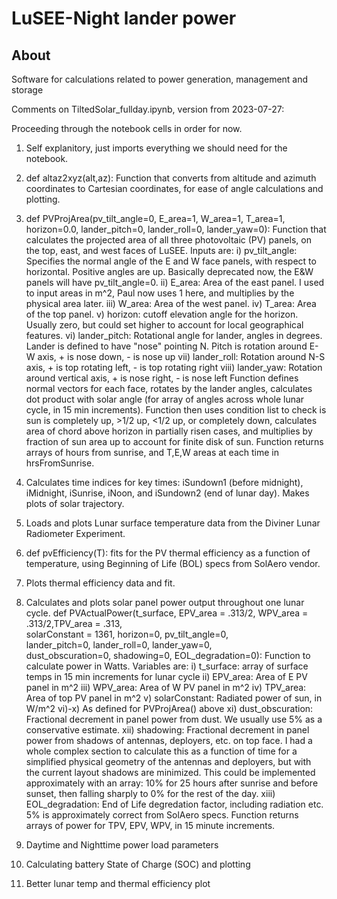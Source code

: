 # LuSEE-Night lander power

## About
Software for calculations related to power generation, management and storage

Comments on TiltedSolar_fullday.ipynb, version from 2023-07-27:

Proceeding through the notebook cells in order for now.

1) Self explanitory, just imports everything we should need for the notebook.

2) def altaz2xyz(alt,az): Function that converts from altitude and azimuth coordinates to Cartesian coordinates, for ease of angle calculations and plotting.
 
3) def PVProjArea(pv_tilt_angle=0, E_area=1, W_area=1, T_area=1, horizon=0.0, lander_pitch=0, lander_roll=0, lander_yaw=0): Function that calculates the projected area of all three photovoltaic (PV) panels, on the top, east, and west faces of LuSEE. Inputs are:
  i) pv_tilt_angle: Specifies the normal angle of the E and W face panels, with respect to horizontal. Positive angles are up. Basically deprecated now, the E&W panels will have pv_tilt_angle=0.
  ii) E_area: Area of the east panel. I used to input areas in m^2, Paul now uses 1 here, and multiplies by the physical area later.
  iii) W_area: Area of the west panel.
  iv) T_area: Area of the top panel.
  v) horizon: cutoff elevation angle for the horizon. Usually zero, but could set higher to account for local geographical features.
  vi) lander_pitch: Rotational angle for lander, angles in degrees. Lander is defined to have "nose" pointing N. Pitch is rotation around E-W axis, + is nose down, - is nose up
  vii) lander_roll: Rotation around N-S axis, + is top rotating left, - is top rotating right
  viii) lander_yaw: Rotation around vertical axis, + is nose right, - is nose left
Function defines normal vectors for each face, rotates by the lander angles, calculates dot product with solar angle (for array of angles across whole lunar cycle, in 15 min increments).
Function then uses condition list to check is sun is completely up, >1/2 up, <1/2 up, or completely down, calculates area of chord above horizon in partially risen cases, and multiplies by fraction of sun area up to account for finite disk of sun.
Function returns arrays of hours from sunrise, and T,E,W areas at each time in hrsFromSunrise.

4) Calculates time indices for key times: iSundown1 (before midnight), iMidnight, iSunrise, iNoon, and iSundown2 (end of lunar day). Makes plots of solar trajectory.

5) Loads and plots Lunar surface temperature data from the Diviner Lunar Radiometer Experiment.

6) def pvEfficiency(T): fits for the PV thermal efficiency as a function of temperature, using Beginning of Life (BOL) specs from SolAero vendor.

7) Plots thermal efficiency data and fit.

8) Calculates and plots solar panel power output throughout one lunar cycle.
   def PVActualPower(t_surface, EPV_area = .313/2, WPV_area = .313/2,TPV_area = .313, \
     solarConstant = 1361, horizon=0, pv_tilt_angle=0, \
     lander_pitch=0, lander_roll=0, lander_yaw=0, \
     dust_obscuration=0, shadowing=0, EOL_degradation=0): Function to calculate power in Watts. Variables are:
     i) t_surface: array of surface temps in 15 min increments for lunar cycle
     ii) EPV_area: Area of E PV panel in m^2
     iii) WPV_area: Area of W PV panel in m^2
     iv) TPV_area: Area of top PV panel in m^2
     v) solarConstant: Radiated power of sun, in W/m^2
     vi)-x) As defined for PVProjArea() above
     xi) dust_obscuration: Fractional decrement in panel power from dust. We usually use 5% as a conservative estimate.
     xii) shadowing: Fractional decrement in panel power from shadows of antennas, deployers, etc. on top face. I had a whole complex section to calculate this as a function of time for a simplified physical geometry of the antennas and deployers, but with the current layout shadows are minimized. This could be implemented approximately with an array: 10% for 25 hours after sunrise and before sunset, then falling sharply to 0% for the rest of the day.
     xiii) EOL_degradation: End of Life degredation factor, including radiation etc. 5% is approximately correct from SolAero specs.
Function returns arrays of power for TPV, EPV, WPV, in 15 minute increments.

9) Daytime and Nighttime power load parameters
    
10) Calculating battery State of Charge (SOC) and plotting

11) Better lunar temp and thermal efficiency plot
